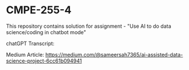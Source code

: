 # CMPE-255-4

This repository contains solution for assignment - "Use AI to do data science/coding in chatbot mode" 

chatGPT Transcript: 

Medium Article: https://medium.com/@sameersah7365/ai-assisted-data-science-project-6cc61b094941
